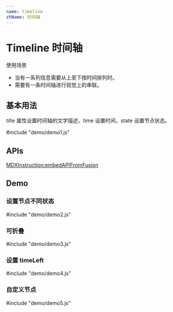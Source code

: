 ```yaml
---
name: timeline
zhName: 时间轴
---
```


# Timeline 时间轴

使用场景

- 当有一系列信息需要从上至下按时间排列时。
- 需要有一条时间轴进行视觉上的串联。


## 基本用法

tilte 属性设置时间轴的文字描述，time 设置时间，state 设置节点状态。

#include "demo/demo1.js"


## APIs

[MDXInstruction:embedAPIFromFusion](https://github.com/alibaba-fusion/next/blob/master/docs/timeline/index.md)

## Demo
 

### 设置节点不同状态

#include "demo/demo2.js"


### 可折叠

#include "demo/demo3.js"

### 设置 timeLeft

#include "demo/demo4.js"

### 自定义节点

#include "demo/demo5.js"











